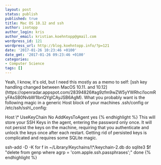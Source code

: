 ```yaml
---
layout: post
status: publish
published: true
title: Mac OS 10.12 and ssh
author: isotopp
author_login: kris
author_email: kristian.koehntopp@gmail.com
wordpress_id: 121
wordpress_url: http://blog.koehntopp.info/?p=121
date: '2017-01-26 10:23:46 +0100'
date_gmt: '2017-01-26 09:23:46 +0100'
categories:
- Computer Science
tags: []
---
```

<p>Yeah, I know, it's old, but I need this mostly as a memo to self: [ssh key handling changed between MacOS 10.11. and 10.12](https://openradar.appspot.com/28394826#ag9zfm9wZW5yYWRhci1ocmRyFAsSB0NvbW1lbnQYgICAyJSB6AgM). What you probably want is the following magic in a generic Host block of your machines .ssh/config or /etc/ssh/ssh\_config:</p>
<p>    Host \* UseKeyChain No AddKeysToAgent yes {% endhighlight %} This will store your SSH Keys in the agent, entering the password only once. It will not persist the keys on the machine, requiring that you authenticate and unlock the keys once after each restart. Getting rid of persisted keys is complicated and requires some SQLite magic. </p>
<p>        ssh-add -D -K for f in ~/Library/Keychains/\*/keychain-2.db do sqlite3 $f "delete from genp where agrp = 'com.apple.ssh.passphrases';" done {% endhighlight %}</p>
